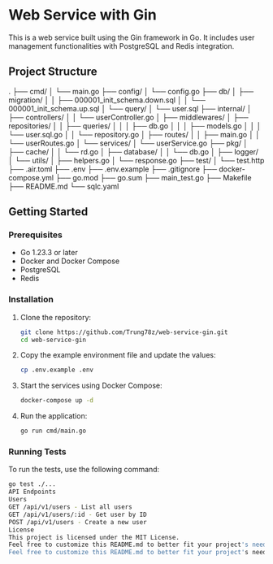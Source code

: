 # Web Service with Gin

This is a web service built using the Gin framework in Go. It includes user management functionalities with PostgreSQL and Redis integration.

## Project Structure
. 
├── cmd/ 
│ └── main.go 
├── config/ 
│ └── config.go 
├── db/ │ 
├── migration/ 
│ │ ├── 000001_init_schema.down.sql 
│ │ └── 000001_init_schema.up.sql │ └── query/ │ └── user.sql ├── internal/ │ ├── controllers/ │ │ └── userController.go │ ├── middlewares/ │ ├── repositories/ │ │ ├── queries/ 
│ │ │ ├── db.go 
│ │ │ ├── models.go 
│ │ │ └── user.sql.go │ │ └── repository.go │ ├── routes/ │ │ ├── main.go │ │ └── userRoutes.go │ └── services/ │ └── userService.go ├── pkg/ │ ├── cache/ │ │ └── rd.go 
│ ├── database/ 
│ │ └── db.go 
│ ├── logger/ 
│ └── utils/ 
│ ├── helpers.go 
│ └── response.go 
├── test/ 
│ └── test.http 
├── .air.toml 
├── .env 
├── .env.example 
├── .gitignore 
├── docker-compose.yml 
├── go.mod 
├── go.sum 
├── main_test.go 
├── Makefile 
├── README.md 
└── sqlc.yaml

## Getting Started

### Prerequisites

- Go 1.23.3 or later
- Docker and Docker Compose
- PostgreSQL
- Redis

### Installation

1. Clone the repository:
    ```sh
    git clone https://github.com/Trung78z/web-service-gin.git
    cd web-service-gin
    ```

2. Copy the example environment file and update the values:
    ```sh
    cp .env.example .env
    ```

3. Start the services using Docker Compose:
    ```sh
    docker-compose up -d
    ```

4. Run the application:
    ```sh
    go run cmd/main.go
    ```

### Running Tests

To run the tests, use the following command:
```sh
go test ./...
API Endpoints
Users
GET /api/v1/users - List all users
GET /api/v1/users/:id - Get user by ID
POST /api/v1/users - Create a new user
License
This project is licensed under the MIT License.
Feel free to customize this README.md to better fit your project's needs.
Feel free to customize this README.md to better fit your project's needs.